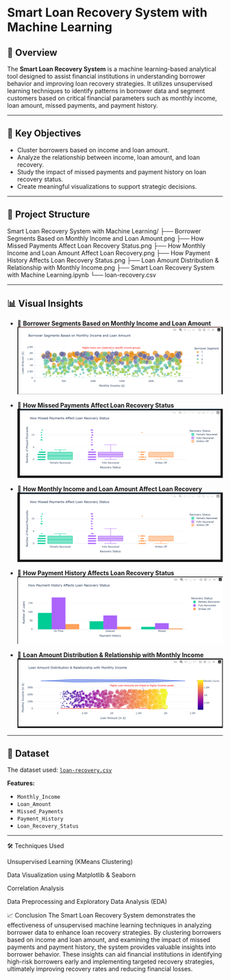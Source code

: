 # Smart Loan Recovery System with Machine Learning

## 📌 Overview

The **Smart Loan Recovery System** is a machine learning-based analytical tool designed to assist financial institutions in understanding borrower behavior and improving loan recovery strategies. It utilizes unsupervised learning techniques to identify patterns in borrower data and segment customers based on critical financial parameters such as monthly income, loan amount, missed payments, and payment history.

---

## 🧠 Key Objectives

- Cluster borrowers based on income and loan amount.
- Analyze the relationship between income, loan amount, and loan recovery.
- Study the impact of missed payments and payment history on loan recovery status.
- Create meaningful visualizations to support strategic decisions.

---

## 📂 Project Structure

Smart Loan Recovery System with Machine Learning/
├── Borrower Segments Based on Monthly Income and Loan Amount.png
├── How Missed Payments Affect Loan Recovery Status.png
├── How Monthly Income and Loan Amount Affect Loan Recovery.png
├── How Payment History Affects Loan Recovery Status.png
├── Loan Amount Distribution & Relationship with Monthly Income.png
├── Smart Loan Recovery System with Machine Learning.ipynb
└── loan-recovery.csv


---

## 📊 Visual Insights

- 📌 **Borrower Segments Based on Monthly Income and Loan Amount**  
  ![Segmentation](https://github.com/MohithKumar8897/UnSupervised-Learning-Projects/blob/main/Smart%20Loan%20Recovery%20System%20with%20Machine%20Learning/Borrower%20Segments%20Based%20on%20Monthly%20Income%20and%20Loan%20Amount.png)

- 📌 **How Missed Payments Affect Loan Recovery Status**  
  ![Missed Payments](https://github.com/MohithKumar8897/UnSupervised-Learning-Projects/blob/main/Smart%20Loan%20Recovery%20System%20with%20Machine%20Learning/How%20Missed%20Payments%20Affect%20Loan%20Recovery%20Status.png)

- 📌 **How Monthly Income and Loan Amount Affect Loan Recovery**  
  ![Income vs Loan](https://github.com/MohithKumar8897/UnSupervised-Learning-Projects/blob/main/Smart%20Loan%20Recovery%20System%20with%20Machine%20Learning/How%20Monthly%20Income%20and%20Loan%20Amount%20Affect%20Loan%20Recovery.png)

- 📌 **How Payment History Affects Loan Recovery Status**  
  ![Payment History](https://github.com/MohithKumar8897/UnSupervised-Learning-Projects/blob/main/Smart%20Loan%20Recovery%20System%20with%20Machine%20Learning/How%20Payment%20History%20Affects%20Loan%20Recovery%20Status.png)

- 📌 **Loan Amount Distribution & Relationship with Monthly Income**  
  ![Distribution](https://github.com/MohithKumar8897/UnSupervised-Learning-Projects/blob/main/Smart%20Loan%20Recovery%20System%20with%20Machine%20Learning/Loan%20Amount%20Distribution%20%26%20Relationship%20with%20Monthly%20Income.png)

---

## 📁 Dataset

The dataset used: [`loan-recovery.csv`](https://github.com/MohithKumar8897/UnSupervised-Learning-Projects/blob/main/Smart%20Loan%20Recovery%20System%20with%20Machine%20Learning/loan-recovery.csv)

**Features:**
- `Monthly_Income`
- `Loan_Amount`
- `Missed_Payments`
- `Payment_History`
- `Loan_Recovery_Status`

---

🛠️ Techniques Used

Unsupervised Learning (KMeans Clustering)

Data Visualization using Matplotlib & Seaborn

Correlation Analysis

Data Preprocessing and Exploratory Data Analysis (EDA)

📈 Conclusion
The Smart Loan Recovery System demonstrates the effectiveness of unsupervised machine learning techniques in analyzing borrower data to enhance loan recovery strategies. By clustering borrowers based on income and loan amount, and examining the impact of missed payments and payment history, the system provides valuable insights into borrower behavior. These insights can aid financial institutions in identifying high-risk borrowers early and implementing targeted recovery strategies, ultimately improving recovery rates and reducing financial losses.

